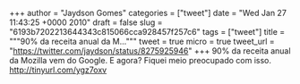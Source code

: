 
+++
author = "Jaydson Gomes"
categories = ["tweet"]
date = "Wed Jan 27 11:43:25 +0000 2010"
draft = false
slug = "6193b7202213644343c815066cca928457f257c6"
tags = ["tweet"]
title = """90% da receita anual da M..."""
tweet = true
micro = true
tweet_url = "https://twitter.com/jaydson/status/8275925946"
+++
90% da receita anual da Mozilla vem do Google. E agora?  Fiquei meio preocupado com isso. http://tinyurl.com/ygz7oxv
